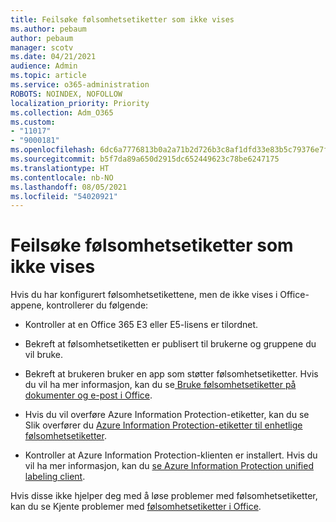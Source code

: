 ```yaml
---
title: Feilsøke følsomhetsetiketter som ikke vises
ms.author: pebaum
author: pebaum
manager: scotv
ms.date: 04/21/2021
audience: Admin
ms.topic: article
ms.service: o365-administration
ROBOTS: NOINDEX, NOFOLLOW
localization_priority: Priority
ms.collection: Adm_O365
ms.custom:
- "11017"
- "9000181"
ms.openlocfilehash: 6dc6a7776813b0a2a71b2d726b3c8af1dfd33e83b5c79376e7fbcfcc2a6ea0a8
ms.sourcegitcommit: b5f7da89a650d2915dc652449623c78be6247175
ms.translationtype: HT
ms.contentlocale: nb-NO
ms.lasthandoff: 08/05/2021
ms.locfileid: "54020921"
---
```

# <a name="troubleshoot-sensitivity-labels-not-appearing"></a>Feilsøke følsomhetsetiketter som ikke vises

Hvis du har konfigurert følsomhetsetikettene, men de ikke vises i Office-appene, kontrollerer du følgende:

- Kontroller at en Office 365 E3 eller E5-lisens er tilordnet.

- Bekreft at følsomhetsetiketten er publisert til brukerne og gruppene du vil bruke.

- Bekreft at brukeren bruker en app som støtter følsomhetsetiketter. Hvis du vil ha mer informasjon, kan du se[ Bruke følsomhetsetiketter på dokumenter og e-post i Office](https://go.microsoft.com/fwlink/?linkid=2106446).

- Hvis du vil overføre Azure Information Protection-etiketter, kan du se Slik overfører du [Azure Information Protection-etiketter til enhetlige følsomhetsetiketter](https://go.microsoft.com/fwlink/?linkid=2106056).

- Kontroller at Azure Information Protection-klienten er installert. Hvis du vil ha mer informasjon, kan du [se Azure Information Protection unified labeling client](https://go.microsoft.com/fwlink/?linkid=2106374).

Hvis disse ikke hjelper deg med å løse problemer med følsomhetsetiketter, kan du se Kjente problemer med [følsomhetsetiketter i Office](https://go.microsoft.com/fwlink/?linkid=2106447).